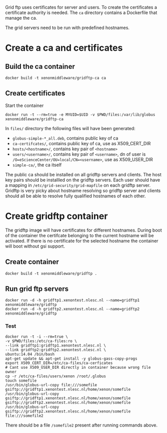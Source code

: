 

Grid ftp uses certificates for server and users.
To create the certificates a certificate authority is needed.
The `ca` directory contains a Dockerfile that manage the ca.

The grid servers need to be run with predefined hostnames.

# Create a ca and certificates

## Build the ca container

```
docker build -t xenonmiddleware/gridftp-ca ca
```

## Create certificates

Start the container

```
docker run -t --rm=true -e MYUID=$UID -v $PWD/files:/var/lib/globus xenonmiddleware/gridftp-ca
```

In `files/` directory the following files will have been generated:

* `globus-simple-*_all.deb`, contains public key of ca
* `ca-certifcates/`, contains public key of ca, use as X509_CERT_DIR
* `hosts/<hostname>/`, contains key pair of `<hostname>`
* `users/<username>/`, contains key pair of `<username>`, dn of user is `/O=eScienceCenter/OU=local/CN=<username>`, use as X509_USER_DIR
* `simple-ca/`, the ca itself

The public ca should be installed on all gridftp servers and clients.
The host key pairs should be installled on the gridftp servers.
Each user should have a mapping in `/etc/grid-security/grid-mapfile` on each gridftp server.
Gridftp is very picky about hostname resolving so gridftp server and clients should all be able to resolve fully qualified hostnames of each other.

# Create gridftp container

The gridftp image will have certificates for different hostnames.
During boot of the container the certifcate belonging to the current hostname will be activated.
If there is no certificate for the selected hostname the container will boot without gsi support.

## Create container

```
docker build -t xenonmiddleware/gridftp .
```

## Run grid ftp servers

```
docker run -d -h gridftp1.xenontest.nlesc.nl --name=gridftp1 xenonmiddleware/gridftp
docker run -d -h gridftp2.xenontest.nlesc.nl --name=gridftp2 xenonmiddleware/gridftp
```

### Test

```
docker run -t -i --rm=true \
-v $PWD/files:/etc/ca-files:ro \
--link gridftp1:gridftp1.xenontest.nlesc.nl \
--link gridftp2:gridftp2.xenontest.nlesc.nl \
ubuntu:14.04 /bin/bash
apt-get update && apt-get install -y globus-gass-copy-progs
export X509_CERT_DIR=/etc/ca-files/ca-cerficates
# Cant use X509_USER_DIR directly in container because wrong file owner
cp -r /etc/ca-files/users/xenon /root/.globus
touch somefile
/usr/bin/globus-url-copy file:///somefile gsiftp://gridftp1.xenontest.nlesc.nl/home/xenon/somefile
/usr/bin/globus-url-copy gsiftp://gridftp1.xenontest.nlesc.nl/home/xenon/somefile gsiftp://gridftp2.xenontest.nlesc.nl/home/xenon/somefile
/usr/bin/globus-url-copy gsiftp://gridftp2.xenontest.nlesc.nl/home/xenon/somefile file:///somefile2
```
There should be a file `/somefile2` present after running commands above.

